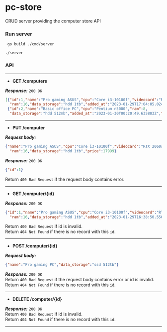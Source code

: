 # pc-store
CRUD server providing the computer store API

### Run server
```
 go build ./cmd/server
```
```
./server
```

### API

---

+ **GET /computers**

***Response:*** `200 OK`
```json
[{"id":1,"name":"Pro gaming ASUS","cpu":"Core i3-10100f","videocard":"RTX 2060s",
  "ram":16,"data_storage":"hdd 1tb","added_at":"2023-01-29T17:04:05.024044Z","price":17999}, 
 {"id":2,"name":"Basic office PC","cpu":"Pentium n5000","ram":8, 
  "data_storage":"hdd 512mb","added_at":"2023-01-30T00:20:49.635803Z","price":6999}]
```

---

+ **PUT /computer**  

***Request body:***
```json
{"name":"Pro gaming ASUS","cpu":"Core i3-10100f","videocard":"RTX 2060s",
  "ram":16,"data_storage":"hdd 1tb","price":17999}
```

***Response:*** `200 OK`  
```json
{"id":1}
```
Return `400 Bad Request` if the request body contains error.

---

+ **GET /computer/{id}**  
 
***Response:*** `200 OK`
```json
{"id":1,"name":"Pro gaming ASUS","cpu":"Core i3-10100f","videocard":"RTX 2060s",
  "ram":16,"data_storage":"hdd 1tb","added_at":"2023-01-29T16:38:50.550613Z","price":17999}
```
Return `400 Bad Request` if id is invalid.  
Return `404 Not Found` if there is no record with this `id`.  

---

+ **POST /computer/{id}**

***Request body:***
```json
{"name":"Pro gaming PC","data_storage":"ssd 512tb"}
```

***Response:*** `200 OK`  
Return `400 Bad Request` if the request body contains error or id is invalid.   
Return `404 Not Found` if there is no record with this `id`.

---

+ **DELETE /computer/{id}**

***Response:*** `200 OK`  
Return `400 Bad Request` if id is invalid.  
Return `404 Not Found` if there is no record with this `id`.

---
